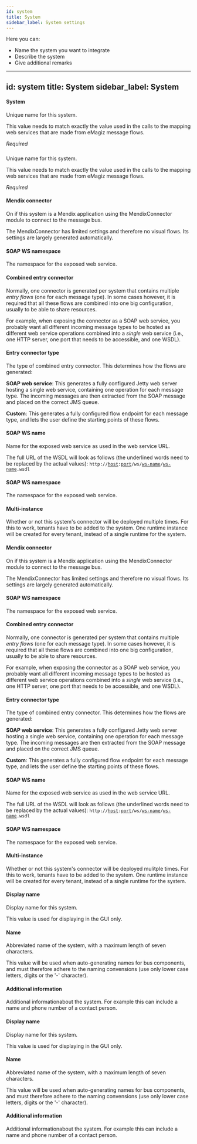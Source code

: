 ```yaml
---
id: system
title: System
sidebar_label: System settings
---
```


Here you can:
- Name the system you want to integrate
- Describe the system
- Give additional remarks

---
id: system
title: System
sidebar_label: System
---
#### System
Unique name for this system.

This value needs to match exactly the value used in the calls to the mapping web services that are made from eMagiz message flows.

<i>Required</i>

### 
Unique name for this system.

This value needs to match exactly the value used in the calls to the mapping web services that are made from eMagiz message flows.

<i>Required</i>

#### Mendix connector
On if this system is a Mendix application using the MendixConnector module to connect to the message bus.

The MendixConnector has limited settings and therefore no visual flows. Its settings are largely generated automatically.

#### SOAP WS namespace
The namespace for the exposed web service.

#### Combined entry connector
Normally, one connector is generated per system that contains multiple <i>entry flows</i> (one for each message type). In some cases however, it is required that all these flows are combined into one big configuration, usually to be able to share resources.

For example, when exposing the connector as a SOAP web service, you probably want all different incoming message types to be hosted as different web service operations combined into a <i>single</i> web service (i.e., one HTTP server, one port that needs to be accessible, and one WSDL).

#### Entry connector type
The type of combined entry connector. This determines how the flows are generated:

<b>SOAP web service</b>: This generates a fully configured Jetty web server hosting a single web service, containing one operation for each message type. The incoming messages are then extracted from the SOAP message and placed on the correct JMS queue.

<b>Custom</b>: This generates a fully configured flow endpoint for each message type, and lets the user define the starting points of these flows.

#### SOAP WS name
Name for the exposed web service as used in the web service URL.

The full URL of the WSDL will look as follows (the underlined words need to be replaced by the actual values):
<code>http://<u>host</u>:<u>port</u>/ws/<u>ws-name</u>/<u>ws-name</u>.wsdl</code>

#### SOAP WS namespace
The namespace for the exposed web service.

#### Multi-instance
Whether or not this system's connector will be deployed multiple times. For this to work, tenants have to be added to the system. One runtime instance will be created for every tenant, instead of a single runtime for the system.

#### Mendix connector
On if this system is a Mendix application using the MendixConnector module to connect to the message bus.

The MendixConnector has limited settings and therefore no visual flows. Its settings are largely generated automatically.

#### SOAP WS namespace
The namespace for the exposed web service.

#### Combined entry connector
Normally, one connector is generated per system that contains multiple <i>entry flows</i> (one for each message type). In some cases however, it is required that all these flows are combined into one big configuration, usually to be able to share resources.

For example, when exposing the connector as a SOAP web service, you probably want all different incoming message types to be hosted as different web service operations combined into a <i>single</i> web service (i.e., one HTTP server, one port that needs to be accessible, and one WSDL).

#### Entry connector type
The type of combined entry connector. This determines how the flows are generated:

<b>SOAP web service</b>: This generates a fully configured Jetty web server hosting a single web service, containing one operation for each message type. The incoming messages are then extracted from the SOAP message and placed on the correct JMS queue.

<b>Custom</b>: This generates a fully configured flow endpoint for each message type, and lets the user define the starting points of these flows.

#### SOAP WS name
Name for the exposed web service as used in the web service URL.

The full URL of the WSDL will look as follows (the underlined words need to be replaced by the actual values):
<code>http://<u>host</u>:<u>port</u>/ws/<u>ws-name</u>/<u>ws-name</u>.wsdl</code>

#### SOAP WS namespace
The namespace for the exposed web service.

#### Multi-instance
Whether or not this system's connector will be deployed mulitple times. For this to work, tenants have to be added to the system. One runtime instance will be created for every tenant, instead of a single runtime for the system.

#### Display name
Display name for this system.

This value is used for displaying in the GUI only.

#### Name
Abbreviated name of the system, with a maximum length of seven characters.

This value will be used when auto-generating names for bus components, and must therefore adhere to the naming convensions (use only lower case letters, digits or the '-' character).

#### Additional information
Additional informationabout the system. For example this can include a name and phone number of a contact person.

#### Display name
Display name for this system.

This value is used for displaying in the GUI only.

#### Name
Abbreviated name of the system, with a maximum length of seven characters.

This value will be used when auto-generating names for bus components, and must therefore adhere to the naming convensions (use only lower case letters, digits or the '-' character).

#### Additional information
Additional informationabout the system. For example this can include a name and phone number of a contact person.

